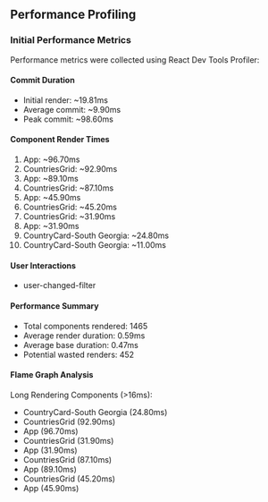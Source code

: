 


## Performance Profiling

### Initial Performance Metrics

Performance metrics were collected using React Dev Tools Profiler:

#### Commit Duration
- Initial render: ~19.81ms
- Average commit: ~9.90ms
- Peak commit: ~98.60ms

#### Component Render Times
1. App: ~96.70ms
2. CountriesGrid: ~92.90ms
3. App: ~89.10ms
4. CountriesGrid: ~87.10ms
5. App: ~45.90ms
6. CountriesGrid: ~45.20ms
7. CountriesGrid: ~31.90ms
8. App: ~31.90ms
9. CountryCard-South Georgia: ~24.80ms
10. CountryCard-South Georgia: ~11.00ms
  #### User Interactions
- user-changed-filter

#### Performance Summary
- Total components rendered: 1465
- Average render duration: 0.59ms
- Average base duration: 0.47ms
- Potential wasted renders: 452

#### Flame Graph Analysis
Long Rendering Components (>16ms):
- CountryCard-South Georgia (24.80ms)
- CountriesGrid (92.90ms)
- App (96.70ms)
- CountriesGrid (31.90ms)
- App (31.90ms)
- CountriesGrid (87.10ms)
- App (89.10ms)
- CountriesGrid (45.20ms)
- App (45.90ms)
    
